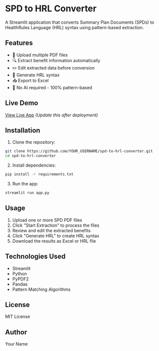# SPD to HRL Converter

A Streamlit application that converts Summary Plan Documents (SPDs) to HealthRules Language (HRL) syntax using pattern-based extraction.

## Features

- 📄 Upload multiple PDF files
- 🔍 Extract benefit information automatically
- ✏️ Edit extracted data before conversion
- 🔄 Generate HRL syntax
- 📥 Export to Excel
- 🚀 No AI required - 100% pattern-based

## Live Demo

[View Live App](https://your-app-name.streamlit.app) *(Update this after deployment)*

## Installation

1. Clone the repository:
```bash
git clone https://github.com/YOUR_USERNAME/spd-to-hrl-converter.git
cd spd-to-hrl-converter
```

2. Install dependencies:
```bash
pip install -r requirements.txt
```

3. Run the app:
```bash
streamlit run app.py
```

## Usage

1. Upload one or more SPD PDF files
2. Click "Start Extraction" to process the files
3. Review and edit the extracted benefits
4. Click "Generate HRL" to create HRL syntax
5. Download the results as Excel or HRL file

## Technologies Used

- Streamlit
- Python
- PyPDF2
- Pandas
- Pattern Matching Algorithms

## License

MIT License

## Author

Your Name